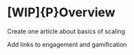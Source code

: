 # \[WIP\]{P}Overview

Create one article about basics of scaling

Add links to engagement and gamification





